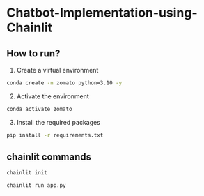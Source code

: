 # Chatbot-Implementation-using-Chainlit


## How to run?

1. Create a virtual environment

```bash
conda create -n zomato python=3.10 -y

```

2. Activate the environment

```bash
conda activate zomato

```

3. Install the required packages

```bash
pip install -r requirements.txt
```

## chainlit commands

```bash
chainlit init
```

```bash
chainlit run app.py
```